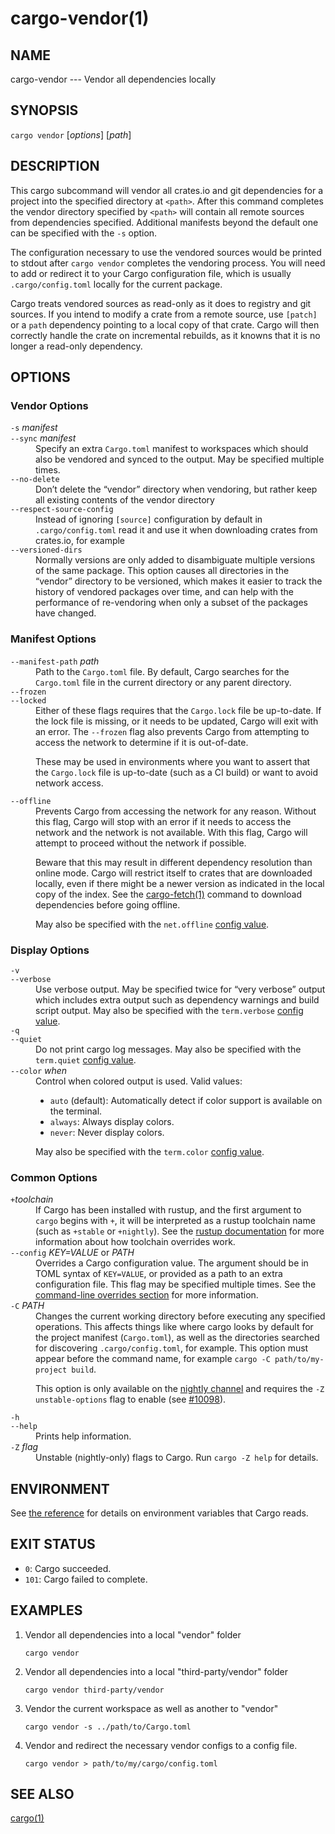 # cargo-vendor(1)

## NAME

cargo-vendor --- Vendor all dependencies locally

## SYNOPSIS

`cargo vendor` [_options_] [_path_]

## DESCRIPTION

This cargo subcommand will vendor all crates.io and git dependencies for a
project into the specified directory at `<path>`. After this command completes
the vendor directory specified by `<path>` will contain all remote sources from
dependencies specified. Additional manifests beyond the default one can be
specified with the `-s` option.

The configuration necessary to use the vendored sources would be printed to
stdout after `cargo vendor` completes the vendoring process.
You will need to add or redirect it to your Cargo configuration file,
which is usually `.cargo/config.toml` locally for the current package.

Cargo treats vendored sources as read-only as it does to registry and git sources.
If you intend to modify a crate from a remote source,
use `[patch]` or a `path` dependency pointing to a local copy of that crate.
Cargo will then correctly handle the crate on incremental rebuilds,
as it knowns that it is no longer a read-only dependency.

## OPTIONS

### Vendor Options

<dl>

<dt class="option-term" id="option-cargo-vendor--s"><a class="option-anchor" href="#option-cargo-vendor--s"></a><code>-s</code> <em>manifest</em></dt>
<dt class="option-term" id="option-cargo-vendor---sync"><a class="option-anchor" href="#option-cargo-vendor---sync"></a><code>--sync</code> <em>manifest</em></dt>
<dd class="option-desc">Specify an extra <code>Cargo.toml</code> manifest to workspaces which should also be
vendored and synced to the output. May be specified multiple times.</dd>


<dt class="option-term" id="option-cargo-vendor---no-delete"><a class="option-anchor" href="#option-cargo-vendor---no-delete"></a><code>--no-delete</code></dt>
<dd class="option-desc">Don’t delete the “vendor” directory when vendoring, but rather keep all
existing contents of the vendor directory</dd>


<dt class="option-term" id="option-cargo-vendor---respect-source-config"><a class="option-anchor" href="#option-cargo-vendor---respect-source-config"></a><code>--respect-source-config</code></dt>
<dd class="option-desc">Instead of ignoring <code>[source]</code> configuration by default in <code>.cargo/config.toml</code>
read it and use it when downloading crates from crates.io, for example</dd>


<dt class="option-term" id="option-cargo-vendor---versioned-dirs"><a class="option-anchor" href="#option-cargo-vendor---versioned-dirs"></a><code>--versioned-dirs</code></dt>
<dd class="option-desc">Normally versions are only added to disambiguate multiple versions of the
same package. This option causes all directories in the “vendor” directory
to be versioned, which makes it easier to track the history of vendored
packages over time, and can help with the performance of re-vendoring when
only a subset of the packages have changed.</dd>


</dl>

### Manifest Options

<dl>

<dt class="option-term" id="option-cargo-vendor---manifest-path"><a class="option-anchor" href="#option-cargo-vendor---manifest-path"></a><code>--manifest-path</code> <em>path</em></dt>
<dd class="option-desc">Path to the <code>Cargo.toml</code> file. By default, Cargo searches for the
<code>Cargo.toml</code> file in the current directory or any parent directory.</dd>


<dt class="option-term" id="option-cargo-vendor---frozen"><a class="option-anchor" href="#option-cargo-vendor---frozen"></a><code>--frozen</code></dt>
<dt class="option-term" id="option-cargo-vendor---locked"><a class="option-anchor" href="#option-cargo-vendor---locked"></a><code>--locked</code></dt>
<dd class="option-desc">Either of these flags requires that the <code>Cargo.lock</code> file be
up-to-date. If the lock file is missing, or it needs to be updated, Cargo will
exit with an error. The <code>--frozen</code> flag also prevents Cargo from
attempting to access the network to determine if it is out-of-date.</p>
<p>These may be used in environments where you want to assert that the
<code>Cargo.lock</code> file is up-to-date (such as a CI build) or want to avoid network
access.</dd>


<dt class="option-term" id="option-cargo-vendor---offline"><a class="option-anchor" href="#option-cargo-vendor---offline"></a><code>--offline</code></dt>
<dd class="option-desc">Prevents Cargo from accessing the network for any reason. Without this
flag, Cargo will stop with an error if it needs to access the network and
the network is not available. With this flag, Cargo will attempt to
proceed without the network if possible.</p>
<p>Beware that this may result in different dependency resolution than online
mode. Cargo will restrict itself to crates that are downloaded locally, even
if there might be a newer version as indicated in the local copy of the index.
See the <a href="cargo-fetch.html">cargo-fetch(1)</a> command to download dependencies before going
offline.</p>
<p>May also be specified with the <code>net.offline</code> <a href="../reference/config.html">config value</a>.</dd>


</dl>

### Display Options

<dl>

<dt class="option-term" id="option-cargo-vendor--v"><a class="option-anchor" href="#option-cargo-vendor--v"></a><code>-v</code></dt>
<dt class="option-term" id="option-cargo-vendor---verbose"><a class="option-anchor" href="#option-cargo-vendor---verbose"></a><code>--verbose</code></dt>
<dd class="option-desc">Use verbose output. May be specified twice for “very verbose” output which
includes extra output such as dependency warnings and build script output.
May also be specified with the <code>term.verbose</code>
<a href="../reference/config.html">config value</a>.</dd>


<dt class="option-term" id="option-cargo-vendor--q"><a class="option-anchor" href="#option-cargo-vendor--q"></a><code>-q</code></dt>
<dt class="option-term" id="option-cargo-vendor---quiet"><a class="option-anchor" href="#option-cargo-vendor---quiet"></a><code>--quiet</code></dt>
<dd class="option-desc">Do not print cargo log messages.
May also be specified with the <code>term.quiet</code>
<a href="../reference/config.html">config value</a>.</dd>


<dt class="option-term" id="option-cargo-vendor---color"><a class="option-anchor" href="#option-cargo-vendor---color"></a><code>--color</code> <em>when</em></dt>
<dd class="option-desc">Control when colored output is used. Valid values:</p>
<ul>
<li><code>auto</code> (default): Automatically detect if color support is available on the
terminal.</li>
<li><code>always</code>: Always display colors.</li>
<li><code>never</code>: Never display colors.</li>
</ul>
<p>May also be specified with the <code>term.color</code>
<a href="../reference/config.html">config value</a>.</dd>


</dl>

### Common Options

<dl>

<dt class="option-term" id="option-cargo-vendor-+toolchain"><a class="option-anchor" href="#option-cargo-vendor-+toolchain"></a><code>+</code><em>toolchain</em></dt>
<dd class="option-desc">If Cargo has been installed with rustup, and the first argument to <code>cargo</code>
begins with <code>+</code>, it will be interpreted as a rustup toolchain name (such
as <code>+stable</code> or <code>+nightly</code>).
See the <a href="https://rust-lang.github.io/rustup/overrides.html">rustup documentation</a>
for more information about how toolchain overrides work.</dd>


<dt class="option-term" id="option-cargo-vendor---config"><a class="option-anchor" href="#option-cargo-vendor---config"></a><code>--config</code> <em>KEY=VALUE</em> or <em>PATH</em></dt>
<dd class="option-desc">Overrides a Cargo configuration value. The argument should be in TOML syntax of <code>KEY=VALUE</code>,
or provided as a path to an extra configuration file. This flag may be specified multiple times.
See the <a href="../reference/config.html#command-line-overrides">command-line overrides section</a> for more information.</dd>


<dt class="option-term" id="option-cargo-vendor--C"><a class="option-anchor" href="#option-cargo-vendor--C"></a><code>-C</code> <em>PATH</em></dt>
<dd class="option-desc">Changes the current working directory before executing any specified operations. This affects
things like where cargo looks by default for the project manifest (<code>Cargo.toml</code>), as well as
the directories searched for discovering <code>.cargo/config.toml</code>, for example. This option must
appear before the command name, for example <code>cargo -C path/to/my-project build</code>.</p>
<p>This option is only available on the <a href="https://doc.rust-lang.org/book/appendix-07-nightly-rust.html">nightly
channel</a> and
requires the <code>-Z unstable-options</code> flag to enable (see
<a href="https://github.com/rust-lang/cargo/issues/10098">#10098</a>).</dd>


<dt class="option-term" id="option-cargo-vendor--h"><a class="option-anchor" href="#option-cargo-vendor--h"></a><code>-h</code></dt>
<dt class="option-term" id="option-cargo-vendor---help"><a class="option-anchor" href="#option-cargo-vendor---help"></a><code>--help</code></dt>
<dd class="option-desc">Prints help information.</dd>


<dt class="option-term" id="option-cargo-vendor--Z"><a class="option-anchor" href="#option-cargo-vendor--Z"></a><code>-Z</code> <em>flag</em></dt>
<dd class="option-desc">Unstable (nightly-only) flags to Cargo. Run <code>cargo -Z help</code> for details.</dd>


</dl>

## ENVIRONMENT

See [the reference](../reference/environment-variables.html) for
details on environment variables that Cargo reads.

## EXIT STATUS

* `0`: Cargo succeeded.
* `101`: Cargo failed to complete.

## EXAMPLES

1. Vendor all dependencies into a local "vendor" folder

       cargo vendor

2. Vendor all dependencies into a local "third-party/vendor" folder

       cargo vendor third-party/vendor

3. Vendor the current workspace as well as another to "vendor"

       cargo vendor -s ../path/to/Cargo.toml

4. Vendor and redirect the necessary vendor configs to a config file.

       cargo vendor > path/to/my/cargo/config.toml

## SEE ALSO
[cargo(1)](cargo.html)

